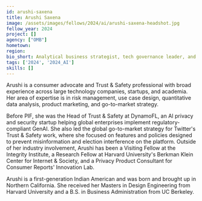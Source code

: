 ```yaml
---
id: arushi-saxena
title: Arushi Saxena
image: /assets/images/fellows/2024/ai/arushi-saxena-headshot.jpg
fellow_year: 2024
project: []
agency: ["OMB"]
hometown: 
region: 
bio_short: Analytical business strategist, tech governance leader, and consumer advocate. Think at a systems level and build trust at the user level. Artificial Intelligence SME, entrepreneur, professor, evangelist, patent holder, philosopher, coach.
tags: ['2024', '2024_AI']
skills: []
---
```


Arushi is a consumer advocate and Trust & Safety professional with broad experience across large technology companies, startups, and academia. Her area of expertise is in risk management, use case design, quantitative data analysis, product marketing, and go-to-market strategy.

Before PIF, she was the Head of Trust & Safety at DynamoFL, an AI privacy and security startup helping global enterprises implement regulatory-compliant GenAI.  She also led the global go-to-market strategy for Twitter's Trust & Safety work, where she focused on features and policies designed to prevent misinformation and election interference on the platform.  Outside of her industry involvement, Arushi has been a Visiting Fellow at the Integrity Institute, a Research Fellow at Harvard University's Berkman Klein Center for Internet & Society, and a Privacy Product Consultant for Consumer Reports' Innovation Lab. 

Arushi is a first-generation Indian American and was born and brought up in Northern California. She received her Masters in Design Engineering from Harvard University and a B.S. in Business Administration from UC Berkeley.